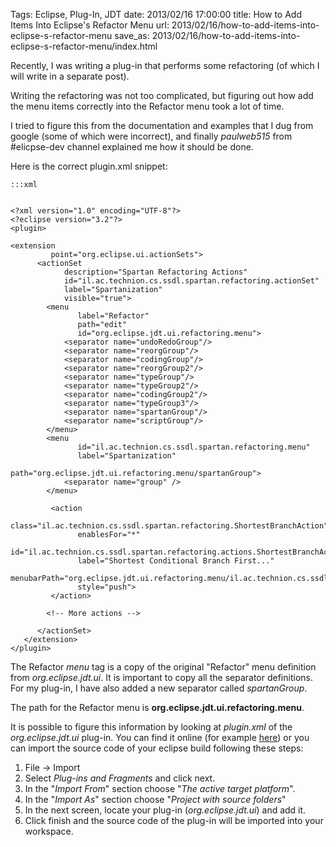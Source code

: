 Tags: Eclipse, Plug-In, JDT
date: 2013/02/16 17:00:00
title: How to Add Items Into Eclipse's Refactor Menu
url: 2013/02/16/how-to-add-items-into-eclipse-s-refactor-menu
save_as: 2013/02/16/how-to-add-items-into-eclipse-s-refactor-menu/index.html

Recently, I was writing a plug-in that performs some refactoring (of which I will write in a separate post). 

Writing the refactoring was not too complicated, but figuring out how add the menu items correctly into the Refactor menu took a lot of time.

I tried to figure this from the documentation and examples that I dug from google (some of which were incorrect), and finally *paulweb515* from #elicpse-dev channel explained me how it should be done. 
 
Here is the correct plugin.xml snippet:

    :::xml
    
    
    <?xml version="1.0" encoding="UTF-8"?>
    <?eclipse version="3.2"?>
    <plugin>
    
    <extension
             point="org.eclipse.ui.actionSets">
          <actionSet
                description="Spartan Refactoring Actions"
                id="il.ac.technion.cs.ssdl.spartan.refactoring.actionSet"
                label="Spartanization"
                visible="true">
     		<menu
                   label="Refactor"
                   path="edit"
                   id="org.eclipse.jdt.ui.refactoring.menu">
                <separator name="undoRedoGroup"/>
                <separator name="reorgGroup"/>
                <separator name="codingGroup"/>
                <separator name="reorgGroup2"/>
                <separator name="typeGroup"/>
                <separator name="typeGroup2"/>
                <separator name="codingGroup2"/>
                <separator name="typeGroup3"/>
                <separator name="spartanGroup"/>
                <separator name="scriptGroup"/>
    		</menu>
    	  	<menu
                   id="il.ac.technion.cs.ssdl.spartan.refactoring.menu"
                   label="Spartanization"
                   path="org.eclipse.jdt.ui.refactoring.menu/spartanGroup">
                <separator name="group" />    
    		</menu>
    
             <action
                   class="il.ac.technion.cs.ssdl.spartan.refactoring.ShortestBranchAction"
                   enablesFor="*"
                   id="il.ac.technion.cs.ssdl.spartan.refactoring.actions.ShortestBranchAction"
                   label="Shortest Conditional Branch First..."  
                   menubarPath="org.eclipse.jdt.ui.refactoring.menu/il.ac.technion.cs.ssdl.spartan.refactoring.menu/group"
                   style="push">
             </action>        
		     
		    <!-- More actions -->
      
    	  </actionSet>
       </extension>
    </plugin>


The Refactor *menu* tag is a copy of the original "Refactor" menu definition from *org.eclipse.jdt.ui*. It is important to copy all the separator definitions. For my plug-in, I have also added a new separator called *spartanGroup*.

The path for the Refactor menu is **org.eclipse.jdt.ui.refactoring.menu**.

It is possible to figure this information by looking at *plugin.xml* of the *org.eclipse.jdt.ui* plug-in. You can find it online (for example [here](http://grepcode.com/file_/repository.grepcode.com/java/eclipse.org/3.6.1/org.eclipse.jdt/ui/3.6.1/plugin.xml/?v=source)) or you can import the source code of your eclipse build following these steps:

1. File -> Import
2. Select *Plug-ins and Fragments* and click next.
3. In the "*Import From*" section choose "*The active target platform*". 
4. In the "*Import As*" section choose "*Project with source folders*"
5. In the next screen, locate your plug-in (*org.eclipse.jdt.ui*) and add it.
6. Click finish and the source code of the plug-in will be imported into your workspace.


